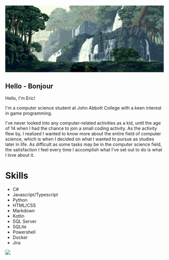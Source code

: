 <p align="center">
  <img src="./images/Banner.gif" alt="Image Description" width="1200">
</p>

## Hello - Bonjour

<p>Hello, I'm Eric!</p>  
<p>I'm a computer science student at John Abbott College with a keen interest in game programming.</p>  
<p>I've never looked into any computer-related activities as a kid, until the age of 14 when I had the chance to join a small coding activity. As the activity flew by, I realized I wanted to know more about the entire field of computer science, which is when I decided on what I wanted to pursue as studies later in life. As difficult as some tasks may be in the computer science field, the satisfaction I feel every time I accomplish what I've set out to do is what I love about it.</p>

# Skills
- C#
- Javascript/Typescript
- Python
- HTML/CSS
- Markdown
- Kotlin
- SQL Server
- SQLite
- Powershell
- Docker
- Jira

<img src="https://github-readme-stats.vercel.app/api/top-langs?username=EricSTOIAN&layout=compact&langs_count=7&card_width=320" />
